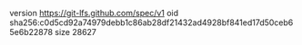 version https://git-lfs.github.com/spec/v1
oid sha256:c0d5cd92a74979debb1c86ab28df21432ad4928bf841ed17d50ceb65e6b22878
size 28627
